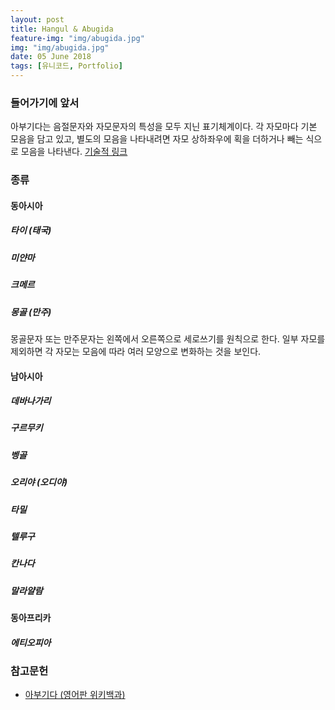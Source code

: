 ```yaml
---
layout: post
title: Hangul & Abugida
feature-img: "img/abugida.jpg"
img: "img/abugida.jpg"
date: 05 June 2018
tags: [유니코드, Portfolio]
---
```


### 들어가기에 앞서

<a>아부기다</a>는 음절문자와 자모문자의 특성을 모두 지닌 표기체계이다. 각 자모마다 기본 모음을 담고 있고, 별도의 모음을 나타내려면 자모 상하좌우에 획을 더하거나 빼는 식으로 모음을 나타낸다. <a href="https://leedheo.github.io/2018/05/02/write-abugida.html">기술적 링크</a>

### 종류
#### 동아시아
##### 타이 (태국)
##### 미얀마
##### 크메르
##### 몽골 (만주)
몽골문자 또는 만주문자는 왼쪽에서 오른쪽으로 세로쓰기를 원칙으로 한다. 일부 자모를 제외하면 각 자모는 모음에 따라 여러 모양으로 변화하는 것을 보인다.
#### 남아시아
##### 데바나가리
##### 구르무키
##### 벵골
##### 오리야 (오디야)
##### 타밀
##### 텔루구
##### 칸나다
##### 말라얄람
#### 동아프리카
##### 에티오피아


### 참고문헌
- [아부기다 (영어판 위키백과)](https://en.wikipedia.org/wiki/Abugida)
